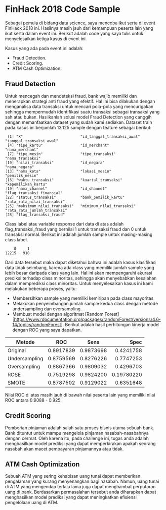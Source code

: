 # FinHack 2018 Code Sample
Sebagai pemula di bidang data science, saya mencoba ikut serta di event FinHack 2018 ini. Hasilnya masih jauh dari kemampuan peserta lain yang ikut serta dalam event ini. Berikut adalah code yang saya tulis untuk menyelesaikan ketiga kasus di event ini.

Kasus yang ada pada event ini adalah:
- Fraud Detection.
- Credit Scoring.
- ATM Cash Optimization.

## Fraud Detection
Untuk mencegah dan mendeteksi fraud, bank wajib memiliki dan menerapkan strategi anti fraud yang efektif. Hal ini bisa dilakukan dengan menganalisa data transaksi untuk mencari pola-pola yang mencurigakan sehingga mempermudah identifikasi suatu transaksi sebagai transaksi yang sah atau bukan. Hasilkanlah solusi model Fraud Detection yang canggih dengan memanfaatkan dataset yang sudah kami sediakan.
Dataset train pada kasus ini berjumlah 13.125 sample dengan feature sebagai berikut:
```
 [1] "X"                          "id_tanggal_transaksi_awal"  "tanggal_transaksi_awal"    
 [4] "tipe_kartu"                 "id_merchant"                "nama_merchant"             
 [7] "tipe_mesin"                 "tipe_transaksi"             "nama_transaksi"            
[10] "nilai_transaksi"            "id_negara"                  "nama_negara"               
[13] "nama_kota"                  "lokasi_mesin"               "pemilik_mesin"             
[16] "waktu_transaksi"            "kuartal_transaksi"          "kepemilikan_kartu"         
[19] "nama_channel"               "id_channel"                 "flag_transaksi_finansial"  
[22] "status_transaksi"           "bank_pemilik_kartu"         "rata_rata_nilai_transaksi" 
[25] "maksimum_nilai_transaksi"   "minimum_nilai_transaksi"    "rata_rata_jumlah_transaksi"
[28] "flag_transaksi_fraud"
```
Class label atau variable response dari data di atas adalah flag_transaksi_fraud yang bernilai 1 untuk transaksi fraud dan 0 untuk transaksi normal. Berikut ini adalah jumlah sample untuk masing-masing class label.
```
    0     1 
12215   910
```
Dari data tersebut maka dapat diketahui bahwa ini adalah kasus klasifikasi data tidak seimbang, karena ada class yang memiliki jumlah sample yang lebih besar daripada class yang lain. Hal ini akan mempengaruhi akurasi prediksi terhadap class minoritas, sehingga akan menyebabkan kesalahan dalam memprediksi class minoritas.
Untuk menyelesaikan kasus ini kami melakukan beberapa proses, yaitu:
- Membersihkan sample yang memiliki kemiripan pada class mayoritas. 
- Melakukan penyeimbangan jumlah sample kedua class dengan metode undersampling dan oversampling.
- Membuat model dengan algoritmat [Random Forest][https://www.rdocumentation.org/packages/randomForest/versions/4.6-14/topics/randomForest].
Berikut adalah hasil perhitungan kinerja model dengan ROC yang saya dapatkan.

Metode | ROC | Sens      | Spec
------- | ---------------- | ---------- | ---------:
Original | 0.8917839 | 0.9873698 | 0.4241758
Undersampling | 0.8759569 | 0.8276226 | 0.7747253
Oversampling | 0.8867366 | 0.9809032 | 0.4296703
ROSE | 0.7519298 | 0.9824200 | 0.19780220
SMOTE | 0.8787502 | 0.9129022 | 0.6351648

Nilai ROC di atas masih jauh di bawah nilai peserta lain yang memiliki nilai ROC antara 0.9088 - 0.925.

## Credit Scoring
Pemberian pinjaman adalah salah satu proses bisnis utama sebuah bank. Bank dituntut untuk mampu mengelola pinjaman nasabah-nasabahnya dengan cermat. Oleh karena itu, pada challenge ini, tugas anda adalah menghasilkan model prediksi yang dapat memperkirakan apakah seorang nasabah akan macet pembayaran pinjamannya atau tidak.

## ATM Cash Optimization
Sebuah ATM yang sering kehabisan uang tunai dapat memberikan pengalaman yang kurang menyenangkan bagi nasabah. Namun, uang tunai di ATM yang mengendap terlalu lama juga dapat menghambat perputaran uang di bank. Berdasarkan permasalahan tersebut anda diharapkan dapat menghasilkan model prediksi yang dapat meningkatkan efisiensi pengelolaan uang di ATM.
